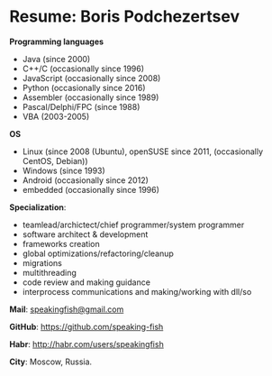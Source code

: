 # Resume: Boris Podchezertsev

**Programming languages**
- Java (since 2000)
- C++/C (occasionally since 1996)
- JavaScript (occasionally since 2008)
- Python (occasionally since 2016)
- Assembler (occasionally since 1989)
- Pascal/Delphi/FPC (since 1988)
- VBA (2003-2005)

**OS**
- Linux (since 2008 (Ubuntu), openSUSE since 2011, (occasionally CentOS, Debian))
- Windows (since 1993)
- Android (occasionally since 2012)
- embedded (occasionally since 1996)

**Specialization**:
- teamlead/archictect/chief programmer/system programmer
- software architect & development
- frameworks creation
- global optimizations/refactoring/cleanup
- migrations
- multithreading
- code review and making guidance
- interprocess communications and making/working with dll/so

**Mail**: speakingfish@gmail.com

**GitHub**: https://github.com/speaking-fish

**Habr**: http://habr.com/users/speakingfish

**City**: Moscow, Russia.
